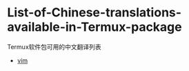 # List-of-Chinese-translations-available-in-Termux-package
Termux软件包可用的中文翻译列表

- [vim](packages/vim.md)
